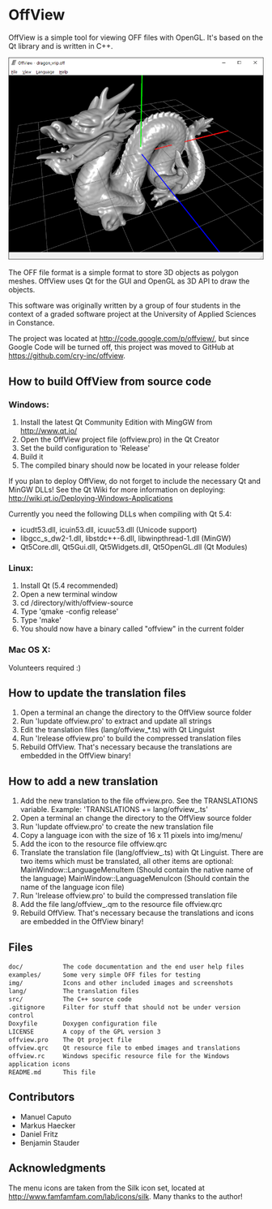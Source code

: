 # OffView

OffView is a simple tool for viewing OFF files with OpenGL.
It's based on the Qt library and is written in C++.

![Screenshot](/img/screenshot.png)

The OFF file format is a simple format to store 3D objects as polygon meshes.
OffView uses Qt for the GUI and OpenGL as 3D API to draw the objects.

This software was originally written by a group of four students in the context
of a graded software project at the University of Applied Sciences in Constance. 

The project was located at http://code.google.com/p/offview/, but since Google
Code will be turned off, this project was moved to GitHub at
https://github.com/cry-inc/offview.


## How to build OffView from source code

### Windows:

1. Install the latest Qt Community Edition with MingGW from http://www.qt.io/
2. Open the OffView project file (offview.pro) in the Qt Creator
3. Set the build configuration to 'Release'
4. Build it
5. The compiled binary should now be located in your release folder
  
If you plan to deploy OffView, do not forget to include the necessary Qt
and MinGW DLLs! See the Qt Wiki for more information on deploying: 
http://wiki.qt.io/Deploying-Windows-Applications
  
Currently you need the following DLLs when compiling with Qt 5.4:

* icudt53.dll, icuin53.dll, icuuc53.dll (Unicode support)
* libgcc_s_dw2-1.dll, libstdc++-6.dll, libwinpthread-1.dll (MinGW)
* Qt5Core.dll, Qt5Gui.dll, Qt5Widgets.dll, Qt5OpenGL.dll (Qt Modules)


### Linux:

1. Install Qt (5.4 recommended)
2. Open a new terminal window
3. cd /directory/with/offview-source
4. Type 'qmake -config release'
5. Type 'make'
6. You should now have a binary called "offview" in the current folder

### Mac OS X:

Volunteers required :)


## How to update the translation files

1. Open a terminal an change the directory to the OffView source folder
2. Run 'lupdate offview.pro' to extract and update all strings
3. Edit the translation files (lang/offview_*.ts) with Qt Linguist
4. Run 'lrelease offview.pro' to build the compressed translation files
5. Rebuild OffView. That's necessary because the translations are embedded
   in the OffView binary!


## How to add a new translation

1. Add the new translation to the file offview.pro. See the TRANSLATIONS variable.
   Example: 'TRANSLATIONS += lang/offview_<xy>.ts'
2. Open a terminal an change the directory to the OffView source folder
3. Run 'lupdate offview.pro' to create the new translation file
4. Copy a language icon with the size of 16 x 11 pixels into img/menu/
5. Add the icon to the resource file offview.qrc
6. Translate the translation file (lang/offview_<xy>.ts) with Qt Linguist.
   There are two items which must be translated, all other items are optional:
   MainWindow::LanguageMenuItem (Should contain the native name of the language)
   MainWindow::LanguageMenuIcon (Should contain the name of the language icon file)
7. Run 'lrelease offview.pro' to build the compressed translation file
8. Add the file lang/offview_<xy>.qm to the resource file offview.qrc
9. Rebuild OffView. That's necessary because the translations and icons are embedded
   in the OffView binary!


## Files

	doc/           The code documentation and the end user help files
	examples/      Some very simple OFF files for testing
	img/           Icons and other included images and screenshots
	lang/          The translation files
	src/           The C++ source code
	.gitignore     Filter for stuff that should not be under version control
	Doxyfile       Doxygen configuration file
	LICENSE        A copy of the GPL version 3
	offview.pro    The Qt project file
	offview.qrc    Qt resource file to embed images and translations
	offview.rc     Windows specific resource file for the Windows application icons
	README.md      This file


## Contributors

* Manuel Caputo
* Markus Haecker
* Daniel Fritz
* Benjamin Stauder


## Acknowledgments

The menu icons are taken from the Silk icon set, located at
http://www.famfamfam.com/lab/icons/silk. Many thanks to the author!
